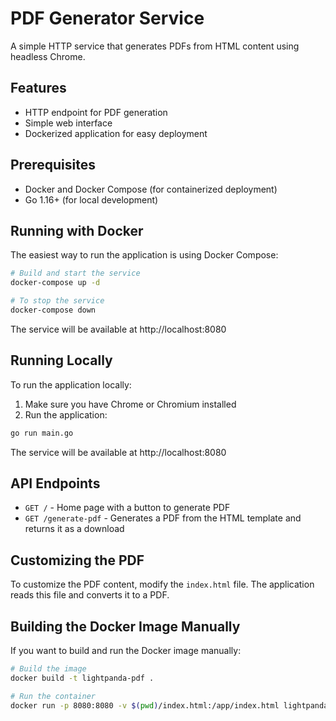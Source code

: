# PDF Generator Service

A simple HTTP service that generates PDFs from HTML content using headless Chrome.

## Features

- HTTP endpoint for PDF generation
- Simple web interface
- Dockerized application for easy deployment

## Prerequisites

- Docker and Docker Compose (for containerized deployment)
- Go 1.16+ (for local development)

## Running with Docker

The easiest way to run the application is using Docker Compose:

```bash
# Build and start the service
docker-compose up -d

# To stop the service
docker-compose down
```

The service will be available at http://localhost:8080

## Running Locally

To run the application locally:

1. Make sure you have Chrome or Chromium installed
2. Run the application:

```bash
go run main.go
```

The service will be available at http://localhost:8080

## API Endpoints

- `GET /` - Home page with a button to generate PDF
- `GET /generate-pdf` - Generates a PDF from the HTML template and returns it as a download

## Customizing the PDF

To customize the PDF content, modify the `index.html` file. The application reads this file and converts it to a PDF.

## Building the Docker Image Manually

If you want to build and run the Docker image manually:

```bash
# Build the image
docker build -t lightpanda-pdf .

# Run the container
docker run -p 8080:8080 -v $(pwd)/index.html:/app/index.html lightpanda-pdf
```
